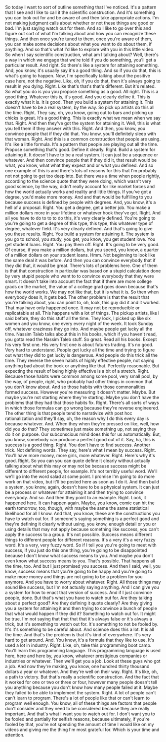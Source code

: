  So today I want to sort of outline something that I've noticed. It's a pattern that I see and I like to call it the scientific construction. And it's something you can look out for and be aware of and then take appropriate actions. I'm not making judgment calls about whether or not these things are good or bad. I'm just saying watch out for them. And so I like to go over this and figure out sort of what I'm talking about and how you can recognize these things. And then once you're tuned to them, once you're aware of them, you can make some decisions about what you want to do about them, if anything. And so that's what I'd like to explore with you in this little video. So when I say scientific construction, what am I talking about? Well, there's a way in which we engage that we're told if you do something, you'll get a particular result. And right. So there's like a system for attaining something. And, you know, it's usually say it's a good thing. And so if you do that, this is what's going to happen. Now, I'm specifically talking about the positive case here, not the negative. Like, oh, if you do that, then it's always going to result in you dying. Right. Like that's that's that's different. But it's related. So what you do is you you propose something as a good. All right. This is a good thing. Whatever this is, it's good. And you clearly define it. This is exactly what it is. It is good. Then you build a system for attaining it. This doesn't have to be a real system, by the way. So pick up artists do this all the time. Right. They say, oh, you know, going out to bars and picking up chicks is great. It's a good thing. This is exactly what we mean when we say that. Right. And then they've got the system for attaining it. Well, this is what you tell them if they answer with this. Right. And then, you know, you convince people that if they did that. You know, you'll definitely sleep with that woman. Right. And this is a common construction that people are using. It's like a little formula. It's a pattern that people are playing out all the time. Propose something that's good. Define it clearly. Right. Build a system for attaining it. It doesn't have to be a real system. It can just be a sequence or whatever. And then convince people that if they did it, that result would be what, you know, what what they expect and or what you defined. And so one example of this is and there's lots of reasons for this that I'm probably not not going to get too deep into. But there was a time when people rightly, according to the science quote that they were doing, which wasn't very good science, by the way, didn't really account for like market forces and how the world actually works and reality and little things. If you've got a degree, you'd make more money. And and that would be fulfilling to you because success is defined by people with degrees. And, you know, it's a hell of a proposal. Right. You get a degree, get a better job. You make a million dollars more in your lifetime or whatever hook they've got. Right. And all you have to do to to to do this, it's very clearly defined. You're going to you're going to get a degree of this type, this type, this whatever type of degree, whatever field. It's very clearly defined. And that's going to give you these results. Right. You build a system for attaining it. The system is you go to school, you study, you get, you know, you get student love. You get student loans. Right. You pay them off. Right. It's going to be very good. Of course, if you make a million dollars, but you spend, you know, a quarter of a million dollars on your student loans. Hmm. Not beginning to look like the same deal it was before. And then you can convince everybody that if they did that, it would be great. There's lots of problems here. One of them is that that construction in particular was based on a stupid calculation done by very stupid people who want to to convince everybody that they were smart. It doesn't take into account the fact that if there are more college grads on the market, the value of a college grad goes down because that's how the world works. We may not like that, but it is what it is. So then when everybody does it, it gets bad. The other problem is that the result that you're talking about, you can point to, oh, look, this guy did it and it worked. That may have only happened once. It may not be reproducible or replicatable at all. This happens with a lot of things. The pickup artists, like I said before, they do this stuff all the time. They look, I picked up like six women and you know, one every every night of the week. It took Sunday off, whatever craziness they go into. And maybe people get lucky all the time. Nassim Taleb talks about this in his books, which if you haven't read, you gotta read the Nassim Taleb stuff. So great. Read all his books. Except his very first one. His very first one is about futures trading. It's no good. Very hard to understand. People get lucky all the time and trying to figure out what they did to get lucky is dangerous. And people do this trick all the time. They reverse the seven habits of highly effective people, not saying anything bad about the book or anything like that. Perfectly reasonable. But expecting the result of being highly effective is a bit of a stretch. Right. Because those habits were common among some pool, very small pool, by the way, of people, right, who probably had other things in common that you don't know about. And so those habits with those commonalities formed success. However you're measuring it doesn't matter. Maybe. But maybe you're not starting where they're starting. Maybe you don't have the problems that they had that those habits fix. Right. There's all sorts of ways in which those formulas can go wrong because they're reverse engineered. The other thing is that people tend to narrativize with post hoc rationalization and they'll say, oh, the reason why I do this every day is because whatever. And. When they when they're pressed on like, well, how did you do that? They sometimes just make something up, not saying they do it on purpose. Our subconscious mind does this for us automatically. But, you know, somebody can produce a perfect good out of it. Say, ha, this is success is a good thing. Right. You don't have to find success. Another trick. Not defining words. They say, here's what I mean by success. Right. You'll have more money, more girls, more whatever. Right. Here's why it's good. Right. So you can you can quote define it clearly without actually talking about what this may or may not be because success might be different to different people, for example. It's not terribly useful word. We'll we'll go into the word salad at some point. I promise I'm going to do more work on that video, but it'll be posted here as soon as I do it. And then build a system, you know, again, doesn't have to be a physical system. It can just be a process or whatever for attaining it and then trying to convince everybody. And so. And then they point to an example. Right. Look, it happened here. It can happen again. Maybe, you know, comic can hit the earth tomorrow, too, though, with maybe the same the same statistical likelihood for all I know. And that, you know, these are the constructions you have to watch out for. If someone's saying something is a perfect good and they're defining it clearly without using, you know, enough detail or you or using details that may not apply because something like success, you can't apply the success to a group. It's not possible. Success means different things to different people for different reasons. It's a very it's a very fuzzy word. It's a very, very fuzzy word. So if I tell you you're going to meet with success, if you just do this one thing, you're going to be disappointed because I don't know what success means to you. And maybe you don't even know what success means to you. That's possible. That happens all the time, too. And but I just promised you success. And then I said, well, you know, success means that you're going to be happy and you're going to make more money and things are not going to be a problem for you anymore. And you have to worry about whatever. Right. All those things may sound like success, but I'm not actually saying anything. And I can give you a system for how to enact that version of success. And if I just convince people, done. But that's what you have to watch out for. Are they talking about a perfect good? Are they defining it quote clearly? Are they giving you a system for attaining it and then trying to convince a bunch of people that what would happen if they did it? Something to watch out for. It might be true. I'm not saying that that that that it's always false or it's always a trick, but it's something to watch out for. It's something to not be fooled by. It's it's something to be careful about. And science does this a lot. It is all the time. And that's the problem is that it's kind of everywhere. It's very hard to get around. And. You know, it's a formula that they like to use. It's used a lot in industry. Right. Like, oh, take this programming boot camp. You'll learn this programming language. This programming language is used here, here and here by, you know, whatever prestigious companies or industries or whatever. Then we'll get you a job. Look at these guys who got a job. And now they're making, you know, one hundred thirty thousand dollars a year or whatever. And they're well on their way. Right. It's like, oh, a path to victory. But that's really a scientific construction. And the fact that it worked for one or two or three or four, however many people doesn't tell you anything because you don't know how many people failed at it. Maybe they failed to be able to implement the system. Right. A lot of people can't can't learn to program. There's a lot of people like that or can't learn to program well enough. You know, all of these things are factors that people don't consider and they need to be considered because they are really important. And that's what I want you to watch out for. I don't want you to be fooled and partially for selfish reasons, because ultimately, if you're fooled by that, you're not spending the amount of time I would like on my videos and giving me the thing I'm most grateful for. Which is your time and attention.